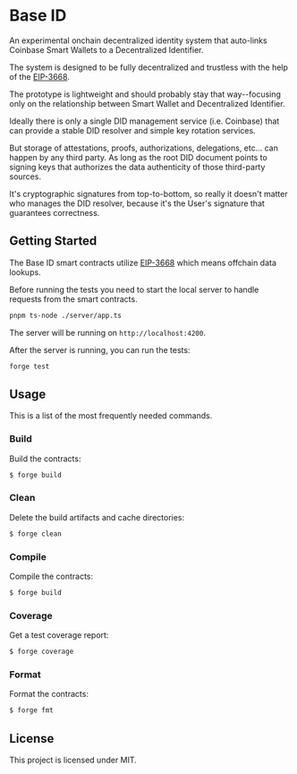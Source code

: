 # Base ID

An experimental onchain decentralized identity system that auto-links Coinbase Smart Wallets to a Decentralized Identifier.

The system is designed to be fully decentralized and trustless with the help of the [EIP-3668](https://eips.ethereum.org/EIPS/eip-3668).

The prototype is lightweight and should probably stay that way--focusing only on the relationship between Smart Wallet and Decentralized Identifier.

Ideally there is only a single DID management service (i.e. Coinbase) that can provide a stable DID resolver and simple key rotation services.

But storage of attestations, proofs, authorizations, delegations, etc... can happen by any third party. As long as the root DID document points to signing keys that authorizes the data authenticity of those third-party sources.

It's cryptographic signatures from top-to-bottom, so really it doesn't matter who manages the DID resolver, because it's the User's signature that guarantees correctness.

## Getting Started

The Base ID smart contracts utilize [EIP-3668](https://eips.ethereum.org/EIPS/eip-3668) which means offchain data lookups.

Before running the tests you need to start the local server to handle requests from the smart contracts.

```sh
pnpm ts-node ./server/app.ts
```

The server will be running on `http://localhost:4200`.

After the server is running, you can run the tests:

```sh
forge test
```

## Usage

This is a list of the most frequently needed commands.

### Build

Build the contracts:

```sh
$ forge build
```

### Clean

Delete the build artifacts and cache directories:

```sh
$ forge clean
```

### Compile

Compile the contracts:

```sh
$ forge build
```

### Coverage

Get a test coverage report:

```sh
$ forge coverage
```

### Format

Format the contracts:

```sh
$ forge fmt
```

## License

This project is licensed under MIT.
